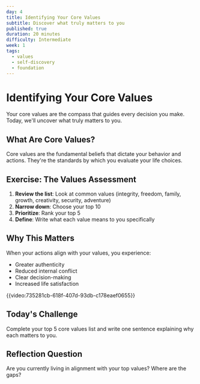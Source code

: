 ```yaml
---
day: 4
title: Identifying Your Core Values
subtitle: Discover what truly matters to you
published: true
duration: 20 minutes
difficulty: Intermediate
week: 1
tags:
  - values
  - self-discovery
  - foundation
---
```


# Identifying Your Core Values

Your core values are the compass that guides every decision you make. Today, we'll uncover what truly matters to you.

## What Are Core Values?

Core values are the fundamental beliefs that dictate your behavior and actions. They're the standards by which you evaluate your life choices.

## Exercise: The Values Assessment

1. **Review the list**: Look at common values (integrity, freedom, family, growth, creativity, security, adventure)
2. **Narrow down**: Choose your top 10
3. **Prioritize**: Rank your top 5
4. **Define**: Write what each value means to you specifically

## Why This Matters

When your actions align with your values, you experience:
- Greater authenticity
- Reduced internal conflict
- Clear decision-making
- Increased life satisfaction

{{video:735281cb-618f-407d-93db-c178eaef0655}}

## Today's Challenge

Complete your top 5 core values list and write one sentence explaining why each matters to you.

## Reflection Question

Are you currently living in alignment with your top values? Where are the gaps?
